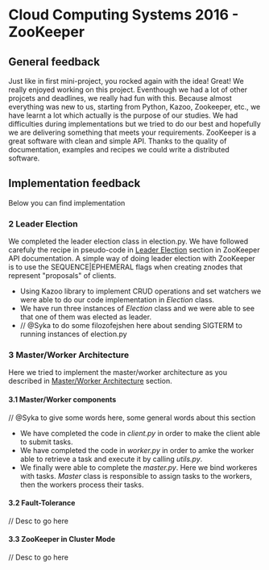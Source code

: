 # Cloud Computing Systems 2016 - ZooKeeper

## General feedback

Just like in first mini-project, you rocked again with the idea! Great! We really enjoyed working on this project. Eventhough we had a lot of other projcets and deadlines, we really had fun with this.
Because almost everything was new to us, starting from Python, Kazoo, Zookeeper, etc., we have learnt a lot which actually is the purpose of our studies. We had difficulties during implementations but we tried to do our best and hopefully we are delivering something that meets your requirements.
ZooKeeper is a great software with clean and simple API. Thanks to the quality of documentation, examples and recipes we could write a distributed software.

## Implementation feedback

Below you can find implementation 

### 2 Leader Election

We completed the leader election class in election.py. We have followed carefuly the recipe in pseudo-code in [Leader Election](http://zookeeper.apache.org/doc/trunk/recipes.html#sc_leaderElection) section in ZooKeeper API documentation.
A simple way of doing leader election with ZooKeeper is to use the SEQUENCE|EPHEMERAL flags when creating znodes that represent "proposals" of clients. 

- Using Kazoo library to implement CRUD operations and set watchers we were able to do our code implementation in *Election* class. 
- We have run three instances of *Election* class and we were able to see that one of them was elected as leader.
- // @Syka to do some filozofejshen here about sending SIGTERM to running instances of election.py


### 3 Master/Worker Architecture

Here we tried to implement the master/worker architecture as you described in [Master/Worker Architecture](https://github.com/ljakupi/zk#3---masterworker-architecture) section.


#### 3.1 Master/Worker components
// @Syka to give some words here, some general words about this section

- We have completed the code in *client.py* in order to make the client able to submit tasks. 
- We have completed the code in *worker.py* in order to amke the worker able to retrieve a task and execute it by calling *utils.py*.
- We finally were able to complete the *master.py*. Here we bind workeres with tasks. *Master* class is responsible to assign tasks to the workers, then the workers process their tasks.

#### 3.2 Fault-Tolerance
// Desc to go here


#### 3.3 ZooKeeper in Cluster Mode
// Desc to go here
